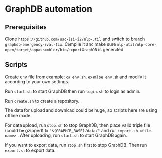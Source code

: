 # GraphDB automation

## Prerequisites

Clone `https://github.com/usc-isi-i2/nlp-util` and switch to branch `graphdb-emergency-eval-fix`. Compile it and make sure `nlp-util/nlp-core-open/target/appassembler/bin/exportGraphDB` is generated.

## Scripts

Create env file from example: `cp env.sh.examlpe env.sh` and modify it according to your own settings.

Run `start.sh` to start GraphDB then run `login.sh` to login as admin.

Run `create.sh` to create a repository.

The data for upload and download could be huge, so scripts here are using offline mode.

For data upload, run `stop.sh` to stop GraphDB, then place valid triple file (could be gzipped) to `"${GRAPHDB_BASE}/data/"` and run `import.sh <file-name>` . After uploading, run `start.sh` to start GraphDB again.

If you want to export data, run `stop.sh` first to stop GraphDB. Then run `export.sh` to export data.
